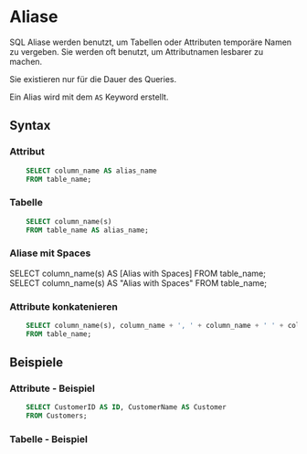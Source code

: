 # Aliase

SQL Aliase werden benutzt, um Tabellen oder Attributen temporäre Namen zu vergeben. Sie werden oft benutzt, um Attributnamen lesbarer zu machen.

Sie existieren nur für die Dauer des Queries.

Ein Alias wird mit dem `AS` Keyword erstellt.

## Syntax

### Attribut

```SQL
    SELECT column_name AS alias_name
    FROM table_name;
```

### Tabelle

```SQL
    SELECT column_name(s)
    FROM table_name AS alias_name;
```

### Aliase mit Spaces

<tabs>
    <tab title="Mit Square Brackets">
        <code-block lang="sql">
            SELECT column_name(s) AS [Alias with Spaces]
            FROM table_name;
        </code-block>
    </tab>
    <tab title="Mit doppelten Anfuehrungszeichen">
        <code-block lang="sql">
            SELECT column_name(s) AS "Alias with Spaces"
            FROM table_name;
        </code-block>
    </tab>
</tabs>

### Attribute konkatenieren

```SQL
    SELECT column_name(s), column_name + ', ' + column_name + ' ' + column_name + ', ' + column_name AS Alias
    FROM table_name;
```

## Beispiele

### Attribute - Beispiel

```SQL
    SELECT CustomerID AS ID, CustomerName AS Customer
    FROM Customers;
```

### Tabelle - Beispiel

